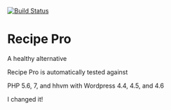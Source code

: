 [![Build Status](https://travis-ci.org/frankamp/recipepro.svg?branch=master)](https://travis-ci.org/frankamp/recipepro)

# Recipe Pro

A healthy alternative

Recipe Pro is automatically tested against

PHP 5.6, 7, and hhvm
with Wordpress 4.4, 4.5, and 4.6

I changed it!
